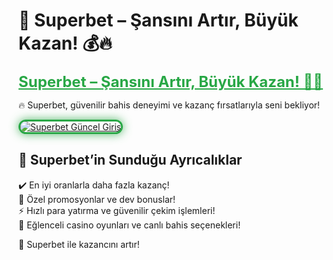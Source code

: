 <!-- Superbet İçerik -->
# 🎯 Superbet – Şansını Artır, Büyük Kazan! 💰🔥  

<a href="https://cutt.ly/Superbet2025-giris" title="Superbet Güncel Giriş" style="color: #28a745; font-size: 24px; font-weight: bold;">Superbet – Şansını Artır, Büyük Kazan! 🎰💎</a>  

🔥 Superbet, güvenilir bahis deneyimi ve kazanç fırsatlarıyla seni bekliyor!  

<a href="https://cutt.ly/Superbet2025-giris" title="Superbet Güncel Giriş">  
<img src="https://i.ibb.co/BtMhhf6/g-venligiris.jpg" alt="Superbet Güncel Giriş" style="max-width: 100%; border: 3px solid #28a745; border-radius: 15px; box-shadow: 0px 0px 15px rgba(40, 167, 69, 0.8);">  
</a>  

## 🚀 Superbet’in Sunduğu Ayrıcalıklar  
✔️ En iyi oranlarla daha fazla kazanç!  
🎁 Özel promosyonlar ve dev bonuslar!  
⚡️ Hızlı para yatırma ve güvenilir çekim işlemleri!  
🎲 Eğlenceli casino oyunları ve canlı bahis seçenekleri!  

💎 Superbet ile kazancını artır!
